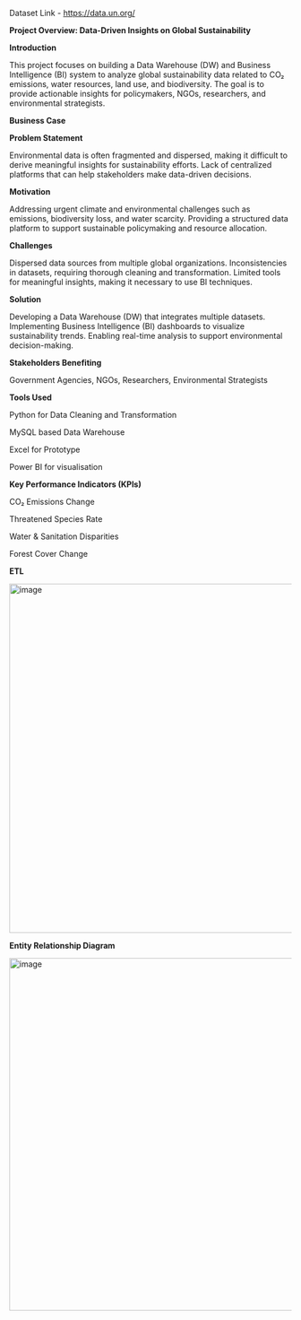 Dataset Link - https://data.un.org/

**Project Overview: Data-Driven Insights on Global Sustainability**

**Introduction**

This project focuses on building a Data Warehouse (DW) and Business Intelligence (BI) system to analyze global sustainability data related to CO₂ emissions, water resources, land use, and biodiversity. The goal is to provide actionable insights for policymakers, NGOs, researchers, and environmental strategists.

**Business Case**

**Problem Statement**

Environmental data is often fragmented and dispersed, making it difficult to derive meaningful insights for sustainability efforts.
Lack of centralized platforms that can help stakeholders make data-driven decisions.

**Motivation**

Addressing urgent climate and environmental challenges such as emissions, biodiversity loss, and water scarcity.
Providing a structured data platform to support sustainable policymaking and resource allocation.

**Challenges**

Dispersed data sources from multiple global organizations.
Inconsistencies in datasets, requiring thorough cleaning and transformation.
Limited tools for meaningful insights, making it necessary to use BI techniques.

**Solution**

Developing a Data Warehouse (DW) that integrates multiple datasets.
Implementing Business Intelligence (BI) dashboards to visualize sustainability trends.
Enabling real-time analysis to support environmental decision-making.

**Stakeholders Benefiting**

Government Agencies, NGOs, Researchers, Environmental Strategists

**Tools Used**

Python for Data Cleaning and Transformation

MySQL based Data Warehouse

Excel for Prototype 

Power BI for visualisation

**Key Performance Indicators (KPIs)**

CO₂ Emissions Change

Threatened Species Rate

Water & Sanitation Disparities

Forest Cover Change


**ETL**

<img width="623" alt="image" src="https://github.com/user-attachments/assets/2398924e-039f-4bd3-8ff6-6e105b13d347" />




**Entity Relationship Diagram**

<img width="629" alt="image" src="https://github.com/user-attachments/assets/99121085-1060-412b-8145-ad17c5b140bd" />









